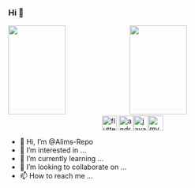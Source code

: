 ### Hi 👋

<div>
    <img height="180em" width="48%" src="https://github-readme-stats.vercel.app/api?username=alims-repo&show_icons=true&include_all_commits=true&count_private=true&theme=cobalt" />
    <img height="180em" width="48%" src="https://github-readme-stats.vercel.app/api/top-langs/?username=alims-repo&layout=compact&theme=cobalt&langs_count=7" />
</div>

<div style="display: flex; align-items: center; justify-content:center"><br>
  <img title="flutter" height="30" width="30" src="https://cdn.jsdelivr.net/gh/devicons/devicon/icons/flutter/flutter-original.svg" />
    &nbsp;
  <img title="android (java)" height="30" width="30" src="https://cdn.jsdelivr.net/gh/devicons/devicon/icons/android/android-original.svg" />
  <img title="java" height="30" width="30" src="https://cdn.jsdelivr.net/gh/devicons/devicon/icons/java/java-original.svg" />
  <img title="mysql" height="30" width="30" src="https://cdn.jsdelivr.net/gh/devicons/devicon/icons/mysql/mysql-original.svg" />
</div>


- 👋 Hi, I’m @Alims-Repo
- 👀 I’m interested in ...
- 🌱 I’m currently learning ...
- 💞️ I’m looking to collaborate on ...
- 📫 How to reach me ...

<!---
Alims-Repo/Alims-Repo is a ✨ special ✨ repository because its `README.md` (this file) appears on your GitHub profile.
You can click the Preview link to take a look at your changes.
--->
